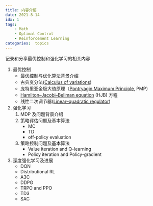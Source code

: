 ```yaml
---
title: 内容介绍  
date: 2021-8-14
idx: 1
tags:
    - Math
    - Optimal Control
    - Reinforcement Learning
categories:  topics
---
```


记录和分享最优控制和强化学习的相关内容

<!-- more -->

1. 最优控制
   - 最优控制与优化算法背景介绍
   - 古典变分法([Calculus of variations](https://en.wikipedia.org/wiki/Calculus_of_variations))
   - 庞特里亚金极大值原理（[Pontryagin Maximum Principle](https://en.wikipedia.org/wiki/Pontryagin's_maximum_principle), PMP）
   - [Hamilton–Jacobi–Bellman equation](https://en.wikipedia.org/wiki/Hamilton–Jacobi–Bellman_equation) (HJB) 方程
   -  线性二次调节器([Linear–quadratic regulator](https://en.wikipedia.org/wiki/Linear–quadratic_regulator))
2. 强化学习
   1. MDP 及问题背景介绍
   2. 策略评估问题及基本算法
      - MC
      - TD
      - off-policy evaluation
   3. 策略控制问题及基本算法
      - Value iteration and Q-learning
      - Policy iteration and Policy-gradient
3. 深度强化学习及进展
   - DQN
   - Distributional RL
   - A3C
   - DDPG
   - TRPO and PPO
   - TD3
   - SAC

